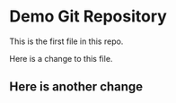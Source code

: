 # Demo Git Repository

This is the first file in this repo.

Here is a change to this file.

## Here is another change
